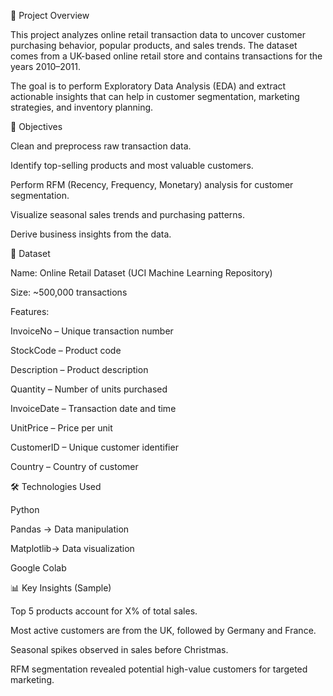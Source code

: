 📌 Project Overview

This project analyzes online retail transaction data to uncover customer purchasing behavior, popular products, and sales trends. The dataset comes from a UK-based online retail store and contains transactions for the years 2010–2011.

The goal is to perform Exploratory Data Analysis (EDA) and extract actionable insights that can help in customer segmentation, marketing strategies, and inventory planning.

🎯 Objectives

Clean and preprocess raw transaction data.

Identify top-selling products and most valuable customers.

Perform RFM (Recency, Frequency, Monetary) analysis for customer segmentation.

Visualize seasonal sales trends and purchasing patterns.

Derive business insights from the data.

📂 Dataset

Name: Online Retail Dataset (UCI Machine Learning Repository)

Size: ~500,000 transactions

Features:

InvoiceNo – Unique transaction number

StockCode – Product code

Description – Product description

Quantity – Number of units purchased

InvoiceDate – Transaction date and time

UnitPrice – Price per unit

CustomerID – Unique customer identifier

Country – Country of customer

🛠️ Technologies Used

Python

Pandas → Data manipulation

Matplotlib→ Data visualization

Google Colab

📊 Key Insights (Sample)

Top 5 products account for X% of total sales.

Most active customers are from the UK, followed by Germany and France.

Seasonal spikes observed in sales before Christmas.

RFM segmentation revealed potential high-value customers for targeted marketing.
